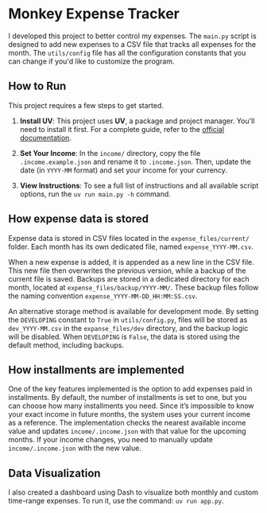 # Monkey Expense Tracker

I developed this project to better control my expenses. The `main.py` script is designed to add new expenses to a CSV file that tracks all expenses for the month. The `utils/config` file has all the configuration constants that you can change if you'd like to customize the program.

## How to Run

This project requires a few steps to get started.

1.  **Install UV**: This project uses **UV**, a package and project manager. You'll need to install it first. For a complete guide, refer to the [official documentation](https://docs.astral.sh/uv/).

2.  **Set Your Income**: In the `income/` directory, copy the file `.income.example.json` and rename it to `.income.json`. Then, update the date (in `YYYY-MM` format) and set your income for your currency.

3.  **View Instructions**: To see a full list of instructions and all available script options, run the `uv run main.py -h` command.

## How expense data is stored

Expense data is stored in CSV files located in the `expense_files/current/` folder. Each month has its own dedicated file, named `expense_YYYY-MM.csv`.

When a new expense is added, it is appended as a new line in the CSV file. This new file then overwrites the previous version, while a backup of the current file is saved. Backups are stored in a dedicated directory for each month, located at `expense_files/backup/YYYY-MM/`. These backup files follow the naming convention `expense_YYYY-MM-DD_HH:MM:SS.csv`.

An alternative storage method is available for development mode. By setting the `DEVELOPING` constant to `True` in `utils/config.py`, files will be stored as `dev_YYYY-MM.csv` in the `expanse_files/dev` directory, and the backup logic will be disabled. When `DEVELOPING` is `False`, the data is stored using the default method, including backups.

## How installments are implemented

One of the key features implemented is the option to add expenses paid in installments. By default, the number of installments is set to one, but you can choose how many installments you need. Since it’s impossible to know your exact income in future months, the system uses your current income as a reference. The implementation checks the nearest available income value and updates `income/.income.json` with that value for the upcoming months. If your income changes, you need to manually update `income/.income.json` with the new value.

## Data Visualization

I also created a dashboard using Dash to visualize both monthly and custom time-range expenses. To run it, use the command: `uv run app.py`.
